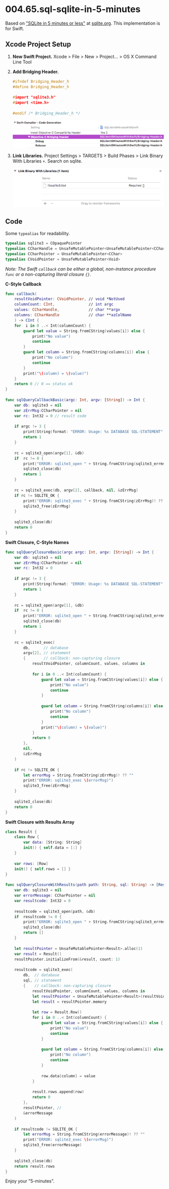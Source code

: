 # 004.65.sql-sqlite-in-5-minutes

Based on ["SQLite in 5 minutes or less"](https://sqlite.org/quickstart.html) at [sqlite.org](https://sqlite.org/).  This implementation is for Swift.


## Xcode Project Setup

1. **New Swift Project.** Xcode > File > New > Project… > OS X Command Line Tool
2. **Add Bridging Header.**

    ~~~c
    #ifndef Bridging_Header_h
    #define Bridging_Header_h

    #import "sqlite3.h"
    #import <time.h>

    #endif /* Bridging_Header_h */
    ~~~

    ![](README_files/BridgeHeaderProjectSetting.png)

3. **Link Libraries.** Project Settings > TARGETS > Build Phases > Link Binary With Libraries `+`. Search on sqlite.

    ![](README_files/LinkBinaryWithLibraries.png)

## Code

Some `typealias` for readability.

~~~swift
typealias sqlite3 = COpaquePointer
typealias CCharHandle = UnsafeMutablePointer<UnsafeMutablePointer<CChar>>
typealias CCharPointer = UnsafeMutablePointer<CChar>
typealias CVoidPointer = UnsafeMutablePointer<Void>
~~~

*Note: The Swift `callback` can be either a global, non-instance procedure `func` or a non-capturing literal closure `{}`.*


**C-Style Callback**  

~~~swift
func callback(
    resultVoidPointer: CVoidPointer, // void *NotUsed 
    columnCount: CInt,               // int argc
    values: CCharHandle,             // char **argv     
    columns: CCharHandle             // char **azColName
    ) -> CInt {
    for  i in 0 ..< Int(columnCount) {
        guard let value = String.fromCString(values[i]) else {
            print("No value")
            continue
        }
        guard let column = String.fromCString(columns[i]) else {
            print("No column")
            continue
        }
        print("\(column) = \(value)")
    }
    return 0 // 0 == status ok
}

func sqlQueryCallbackBasic(argc: Int, argv: [String]) -> Int {
    var db: sqlite3 = nil 
    var zErrMsg:CCharPointer = nil
    var rc: Int32 = 0 // result code
    
    if argc != 3 {
        print(String(format: "ERROR: Usage: %s DATABASE SQL-STATEMENT", argv[0]))
        return 1
    }
    
    rc = sqlite3_open(argv[1], &db)
    if  rc != 0 {
        print("ERROR: sqlite3_open " + String.fromCString(sqlite3_errmsg(db))! ?? "" )
        sqlite3_close(db)
        return 1
    }
    
    rc = sqlite3_exec(db, argv[2], callback, nil, &zErrMsg)
    if rc != SQLITE_OK {
        print("ERROR: sqlite3_exec " + String.fromCString(zErrMsg)! ?? "")
        sqlite3_free(zErrMsg)
    }
    
    sqlite3_close(db)
    return 0
}
~~~

**Swift Closure, C-Style Names**  

~~~swift
func sqlQueryClosureBasic(argc argc: Int, argv: [String]) -> Int {
    var db: sqlite3 = nil 
    var zErrMsg:CCharPointer = nil
    var rc: Int32 = 0
    
    if argc != 3 {
        print(String(format: "ERROR: Usage: %s DATABASE SQL-STATEMENT", argv[0]))
        return 1
    }
    
    rc = sqlite3_open(argv[1], &db)
    if  rc != 0 {
        print("ERROR: sqlite3_open " + String.fromCString(sqlite3_errmsg(db))! ?? "" )
        sqlite3_close(db)
        return 1
    }
    
    rc = sqlite3_exec(
        db,      // database 
        argv[2], // statement
        {        // callback: non-capturing closure
            resultVoidPointer, columnCount, values, columns in
            
            for i in 0 ..< Int(columnCount) {
                guard let value = String.fromCString(values[i]) else {
                    print("No value")
                    continue
                }
                
                guard let column = String.fromCString(columns[i]) else {
                    print("No column")
                    continue
                }
                print("\(column) = \(value)")
            }
            return 0
        }, 
        nil, 
        &zErrMsg
    )
    
    if rc != SQLITE_OK {
        let errorMsg = String.fromCString(zErrMsg)! ?? ""
        print("ERROR: sqlite3_exec \(errorMsg)")
        sqlite3_free(zErrMsg)
    }
    
    sqlite3_close(db)
    return 0
}
~~~


**Swift Closure with Results Array**  

~~~swift
class Result {
    class Row {
        var data: [String: String]
        init() { self.data = [:] }
    }
    
    var rows: [Row]
    init() { self.rows = [] }
}

func sqlQueryClosureWithResults(path path: String, sql: String) -> [Result.Row] {
    var db: sqlite3 = nil 
    var errorMessage: CCharPointer = nil
    var resultcode: Int32 = 0
        
    resultcode = sqlite3_open(path, &db)
    if  resultcode != 0 {
        print("ERROR: sqlite3_open " + String.fromCString(sqlite3_errmsg(db))! ?? "" )
        sqlite3_close(db)
        return []
    }
        
    let resultPointer = UnsafeMutablePointer<Result>.alloc(1)
    var result = Result()
    resultPointer.initializeFrom(&result, count: 1)
    
    resultcode = sqlite3_exec(
        db,  // database 
        sql, // statement
        {    // callback: non-capturing closure
            resultVoidPointer, columnCount, values, columns in
            let resultPointer = UnsafeMutablePointer<Result>(resultVoidPointer)
            let result = resultPointer.memory
            
            let row = Result.Row()
            for i in 0 ..< Int(columnCount) {
                guard let value = String.fromCString(values[i]) else {
                    print("No value")
                    continue
                }
                
                guard let column = String.fromCString(columns[i]) else {
                    print("No column")
                    continue
                }
                
                row.data[column] = value
            }
            
            result.rows.append(row)
            return 0
        }, 
        resultPointer, // 
        &errorMessage
    )
    
    if resultcode != SQLITE_OK {
        let errorMsg = String.fromCString(errorMessage)! ?? ""
        print("ERROR: sqlite3_exec \(errorMsg)")
        sqlite3_free(errorMessage)
    }
    
    sqlite3_close(db)
    return result.rows
}
~~~

Enjoy your "5-minutes".
